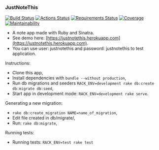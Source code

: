 ### JustNoteThis

[![Build Status](https://travis-ci.org/bergpb/justnotethis.svg?branch=master)](https://travis-ci.org/bergpb/justnotethis)
[![Actions Status](https://github.com/bergpb/justnotethis/workflows/Ruby/badge.svg)](https://github.com/bergpb/justnotethis/actions)
[![Requirements Status](https://requires.io/github/bergpb/justnotethis/requirements.svg?branch=master)](https://requires.io/github/bergpb/justnotethis/requirements/?branch=master)
[![Coverage](https://codecov.io/gh/bergpb/justnotethis/branch/master/graph/badge.svg)](https://codecov.io/gh/bergpb/justnotethis)
[![Maintainability](https://api.codeclimate.com/v1/badges/3864ddc62c5a20293e0d/maintainability)](https://codeclimate.com/github/bergpb/justnotethis/maintainability)

- A note app made with Ruby and Sinatra.
- See demo here: [https://justnotethis.herokuapp.com](https://justnotethis.herokuapp.com).
- You can use user: justnotethis and password: justnotethis to test application.

Instructions:
- Clone this app,
- Install dependencies with ```bundle --without production```,
- Run db migrations and seeders ```RACK_ENV=development rake db:create db:migrate db:seed```,
- Start app in development mode: ```RACK_ENV=development rake serve```.


Generating a new migration:
- ```rake db:create_migration NAME=name_of_migration```,
- Edit file created in db/migrate/,
- Run: ```rake db:migrate```,


Running tests:
- Running tests: ```RACK_ENV=test rake test```
